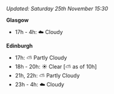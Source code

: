 *Updated: Saturday 25th November 15:30*

**Glasgow**

* 17h - 4h: :cloud: Cloudy

**Edinburgh**

* 17h: :partly_sunny: Partly Cloudy
* 18h - 20h: :sunny: Clear [:partly_sunny: as of 10h]
* 21h, 22h: :partly_sunny: Partly Cloudy
* 23h - 4h: :cloud: Cloudy

